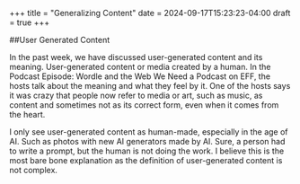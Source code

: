 +++
title = "Generalizing Content"
date = 2024-09-17T15:23:23-04:00
draft = true
+++

##User Generated Content

In the past week, we have discussed user-generated content and its meaning. User-generated content or media created by a human. In the Podcast Episode: Wordle and the Web We Need a Podcast on EFF, the hosts talk about the meaning and what they feel by it. One of the hosts says it was crazy that people now refer to media or art, such as music, as content and sometimes not as its correct form, even when it comes from the heart. 

I only see user-generated content as human-made, especially in the age of AI. Such as photos with new AI generators made by AI. Sure, a person had to write a prompt, but the human is not doing the work. I believe this is the most bare bone explanation as the definition of user-generated content is not complex. 